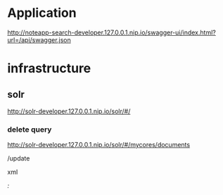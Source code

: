 # Application

http://noteapp-search-developer.127.0.0.1.nip.io/swagger-ui/index.html?url=/api/swagger.json

# infrastructure

## solr

http://solr-developer.127.0.0.1.nip.io/solr/#/

### delete query

http://solr-developer.127.0.0.1.nip.io/solr/#/mycores/documents

/update

xml

<delete><query>*:*</query></delete> 

